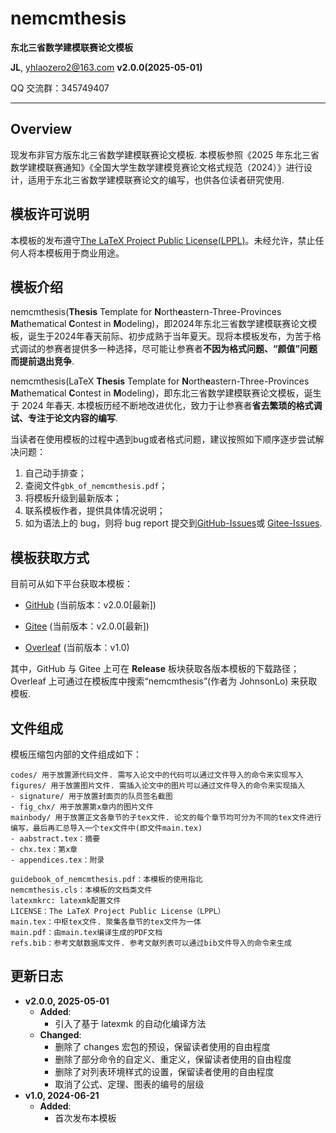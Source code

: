
# nemcmthesis

**东北三省数学建模联赛论文模板**

**JL**, [yhlaozero2@163.com](yhlaozero2@163.com)
**v2.0.0(2025-05-01)**

QQ 交流群：345749407

***

## Overview

现发布非官方版东北三省数学建模联赛论文模板. 本模板参照《2025 年东北三省数学建模联赛通知》《全国大学生数学建模竞赛论文格式规范（2024）》进行设计，适用于东北三省数学建模联赛论文的编写，也供各位读者研究使用.

## 模板许可说明 

本模板的发布遵守[The LaTeX Project Public License(LPPL)](https://www.latex-project.org/lppl/lppl-1-3c/)。未经允许，禁止任何人将本模板用于商业用途。

## 模板介绍

nemcmthesis(**Thesis** Template for **N**orth**e**astern-Three-Provinces **M**athematical **C**ontest in **M**odeling)，即2024年东北三省数学建模联赛论文模板，诞生于2024年春天前际、初步成熟于当年夏天。现将本模板发布，为苦于格式调试的参赛者提供多一种选择，尽可能让参赛者**不因为格式问题、“颜值”问题而提前退出竞争**.

nemcmthesis(LaTeX **Thesis** Template for **N**orth**e**astern-Three-Provinces **M**athematical **C**ontest in **M**odeling)，即东北三省数学建模联赛论文模板，诞生于 2024 年春天. 本模板历经不断地改进优化，致力于让参赛者**省去繁琐的格式调试、专注于论文内容的编写**.

当读者在使用模板的过程中遇到bug或者格式问题，建议按照如下顺序逐步尝试解决问题：

1. 自己动手排查；
2. 查阅文件`gbk_of_nemcmthesis.pdf`；
3. 将模板升级到最新版本；
4. 联系模板作者，提供具体情况说明；
5. 如为语法上的 bug，则将 bug report 提交到[GitHub-Issues](https://github.com/JohnsonLo00/nemcmthesis/issues)或 [Gitee-Issues](https://gitee.com/jhonson-lo/nemcmthesis/issues).


## 模板获取方式

目前可从如下平台获取本模板：

-   [GitHub](https://github.com/JohnsonLo00/nemcmthesis) (当前版本：v2.0.0[最新])

-   [Gitee](https://gitee.com/jhonson-lo/nemcmthesis) (当前版本：v2.0.0[最新])

-   [Overleaf](https://www.overleaf.com/latex/templates/nemcmthesis-thesis-latex-template-for-northeastern-three-provinces-mathematical-contest-in-modeling/sgjxtcwrgthf) (当前版本：v1.0)

其中，GitHub 与 Gitee 上可在 **Release** 板块获取各版本模板的下载路径；Overleaf 上可通过在模板库中搜索“nemcmthesis”(作者为 JohnsonLo) 来获取模板.


## 文件组成

模板压缩包内部的文件组成如下：

```
codes/ 用于放置源代码文件. 需写入论文中的代码可以通过文件导入的命令来实现写入
figures/ 用于放置图片文件. 需插入论文中的图片可以通过文件导入的命令来实现插入
- signature/ 用于放置封面页的队员签名截图
- fig_chx/ 用于放置第x章内的图片文件
mainbody/ 用于放置正文各章节的子tex文件. 论文的每个章节均可分为不同的tex文件进行编写，最后再汇总导入一个tex文件中(即文件main.tex)
- aabstract.tex：摘要
- chx.tex：第x章
- appendices.tex：附录

guidebook_of_nemcmthesis.pdf：本模板的使用指北
nemcmthesis.cls：本模板的文档类文件
latexmkrc: latexmk配置文件
LICENSE：The LaTeX Project Public License（LPPL）
main.tex：中枢tex文件. 聚集各章节的tex文件为一体
main.pdf：由main.tex编译生成的PDF文档
refs.bib：参考文献数据库文件. 参考文献列表可以通过bib文件导入的命令来生成
```


## 更新日志

- **v2.0.0, 2025-05-01**
  - **Added**:
    - 引入了基于 latexmk 的自动化编译方法
  - **Changed**:
    - 删除了 changes 宏包的预设，保留读者使用的自由程度
    - 删除了部分命令的自定义、重定义，保留读者使用的自由程度
    - 删除了对列表环境样式的设置，保留读者使用的自由程度
    - 取消了公式、定理、图表的编号的层级
- **v1.0, 2024-06-21**
  - **Added**:
    - 首次发布本模板
